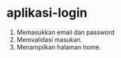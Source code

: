 # aplikasi-login

1. Memasukkan email dan password
2. Memvalidasi masukan.
3. Menampilkan halaman home.
